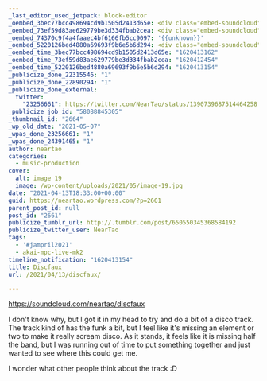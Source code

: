 ```yaml
---
_last_editor_used_jetpack: block-editor
_oembed_3bec77bcc498694cd9b1505d2413d65e: <div class="embed-soundcloud"><iframe title="Discfaux by NearTao" width="500" height="400" scrolling="no" frameborder="no" src="https://w.soundcloud.com/player/?visual=true&url=https%3A%2F%2Fapi.soundcloud.com%2Ftracks%2F1029040642&show_artwork=true&maxwidth=500&maxheight=750&dnt=1"></iframe></div>
_oembed_73ef59d83ae629779be3d334fbab2cea: <div class="embed-soundcloud"><iframe title="Discfaux by NearTao" width="750" height="400" scrolling="no" frameborder="no" src="https://w.soundcloud.com/player/?visual=true&url=https%3A%2F%2Fapi.soundcloud.com%2Ftracks%2F1029040642&show_artwork=true&maxwidth=750&maxheight=1000&dnt=1"></iframe></div>
_oembed_74370c9f4a4faaec4bf6166fb5cc9097: '{{unknown}}'
_oembed_5220126bed4880a69693f9b6e5b6d294: <div class="embed-soundcloud"><iframe title="Discfaux by NearTao" width="820" height="400" scrolling="no" frameborder="no" src="https://w.soundcloud.com/player/?visual=true&url=https%3A%2F%2Fapi.soundcloud.com%2Ftracks%2F1029040642&show_artwork=true&maxwidth=820&maxheight=1000&dnt=1"></iframe></div>
_oembed_time_3bec77bcc498694cd9b1505d2413d65e: "1620413162"
_oembed_time_73ef59d83ae629779be3d334fbab2cea: "1620412454"
_oembed_time_5220126bed4880a69693f9b6e5b6d294: "1620413154"
_publicize_done_22315546: "1"
_publicize_done_22890294: "1"
_publicize_done_external:
  twitter:
    "23256661": https://twitter.com/NearTao/status/1390739687514464258
_publicize_job_id: "58088845305"
_thumbnail_id: "2664"
_wp_old_date: "2021-05-07"
_wpas_done_23256661: "1"
_wpas_done_24391465: "1"
author: neartao
categories:
  - music-production
cover:
  alt: image 19
  image: /wp-content/uploads/2021/05/image-19.jpg
date: "2021-04-13T18:33:00+00:00"
guid: https://neartao.wordpress.com/?p=2661
parent_post_id: null
post_id: "2661"
publicize_tumblr_url: http://.tumblr.com/post/650550345368584192
publicize_twitter_user: NearTao
tags:
  - '#jampril2021'
  - akai-mpc-live-mk2
timeline_notification: "1620413154"
title: Discfaux
url: /2021/04/13/discfaux/

---
```

https://soundcloud.com/neartao/discfaux

I don't know why, but I got it in my head to try and do a bit of a disco track. The track kind of has the funk a bit, but I feel like it's missing an element or two to make it really scream disco. As it stands, it feels like it is missing half the band, but I was running out of time to put something together and just wanted to see where this could get me.

I wonder what other people think about the track :D
